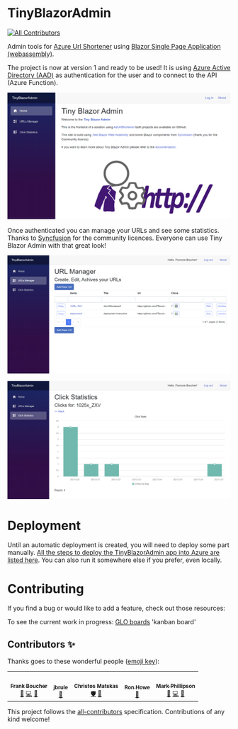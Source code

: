 # TinyBlazorAdmin
<!-- ALL-CONTRIBUTORS-BADGE:START - Do not remove or modify this section -->
[![All Contributors](https://img.shields.io/badge/all_contributors-5-orange.svg?style=flat-square)](#contributors-)
<!-- ALL-CONTRIBUTORS-BADGE:END -->

 Admin tools for [Azure Url Shortener](https://github.com/FBoucher/AzUrlShortener) using [Blazor Single Page Application (webassembly)](https://azure.microsoft.com/services/app-service/static/?WT.mc_id=dotnet-0000-frbouche).

The project is now at version 1 and ready to be used! It is using [Azure Active Directory (AAD)](https://azure.microsoft.com/en-us/services/active-directory/) as authentication for the user and to connect to the API (Azure Function).

![Tiny Blazor Admin home page][tinyBA_home]

Once authenticated you can manage your URLs and see some statistics. Thanks to [Syncfusion](https://www.syncfusion.com/blazor-components) for the community licences. Everyone can use Tiny Blazor Admin with that great look!

![Tiny Blazor Admin URLs manager page][inyBA_urls]

![Tiny Blazor Admin Statistics page][inyBA_stats]



# Deployment

Until an automatic deployment is created, you will need to deploy some part manually. [All the steps to deploy the TinyBlazorAdmin app into Azure are listed here](deployment.md). You can also run it somewhere else if you prefer, even locally.



# Contributing

If you find a bug or would like to add a feature, check out those resources:

To see the current work in progress: [GLO boards](https://app.gitkraken.com/glo/board/XtpDU2ZLuQARV8y7) 'kanban board'


[TinyBlazorAdmin]: medias/TinyBlazorAdmin.png
[tinyBA_home]: medias/tinyBA_home.png
[inyBA_stats]: medias/inyBA_stats.png
[inyBA_urls]: medias/inyBA_urls.png

## Contributors ✨

Thanks goes to these wonderful people ([emoji key](https://allcontributors.org/docs/en/emoji-key)):

<!-- ALL-CONTRIBUTORS-LIST:START - Do not remove or modify this section -->
<!-- prettier-ignore-start -->
<!-- markdownlint-disable -->
<table>
  <tr>
    <td align="center"><a href="http://cloud5mins.com"><img src="https://avatars3.githubusercontent.com/u/2404846?v=4?s=100" width="100px;" alt=""/><br /><sub><b>Frank Boucher</b></sub></a><br /><a href="https://github.com/FBoucher/TinyBlazorAdmin/commits?author=FBoucher" title="Documentation">📖</a> <a href="https://github.com/FBoucher/TinyBlazorAdmin/commits?author=FBoucher" title="Code">💻</a> <a href="#ideas-FBoucher" title="Ideas, Planning, & Feedback">🤔</a></td>
    <td align="center"><a href="http://www.mayoclinic.org"><img src="https://avatars3.githubusercontent.com/u/765798?v=4?s=100" width="100px;" alt=""/><br /><sub><b>jbrule</b></sub></a><br /><a href="https://github.com/FBoucher/TinyBlazorAdmin/commits?author=jbrule" title="Documentation">📖</a></td>
    <td align="center"><a href="https://cmatskas.com"><img src="https://avatars3.githubusercontent.com/u/4126750?v=4?s=100" width="100px;" alt=""/><br /><sub><b>Christos Matskas</b></sub></a><br /><a href="#security-cmatskas" title="Security">🛡️</a> <a href="https://github.com/FBoucher/TinyBlazorAdmin/issues?q=author%3Acmatskas" title="Bug reports">🐛</a></td>
    <td align="center"><a href="https://github.com/ronhowe"><img src="https://avatars1.githubusercontent.com/u/5210043?v=4?s=100" width="100px;" alt=""/><br /><sub><b>Ron Howe</b></sub></a><br /><a href="https://github.com/FBoucher/TinyBlazorAdmin/commits?author=ronhowe" title="Documentation">📖</a></td>
    <td align="center"><a href="https://github.com/Mark-Phillipson"><img src="https://avatars0.githubusercontent.com/u/16239024?v=4?s=100" width="100px;" alt=""/><br /><sub><b>Mark Phillipson</b></sub></a><br /><a href="https://github.com/FBoucher/TinyBlazorAdmin/commits?author=Mark-Phillipson" title="Documentation">📖</a> <a href="https://github.com/FBoucher/TinyBlazorAdmin/commits?author=Mark-Phillipson" title="Code">💻</a> <a href="https://github.com/FBoucher/TinyBlazorAdmin/pulls?q=is%3Apr+reviewed-by%3AMark-Phillipson" title="Reviewed Pull Requests">👀</a></td>
  </tr>
</table>

<!-- markdownlint-restore -->
<!-- prettier-ignore-end -->

<!-- ALL-CONTRIBUTORS-LIST:END -->

This project follows the [all-contributors](https://github.com/all-contributors/all-contributors) specification. Contributions of any kind welcome!
